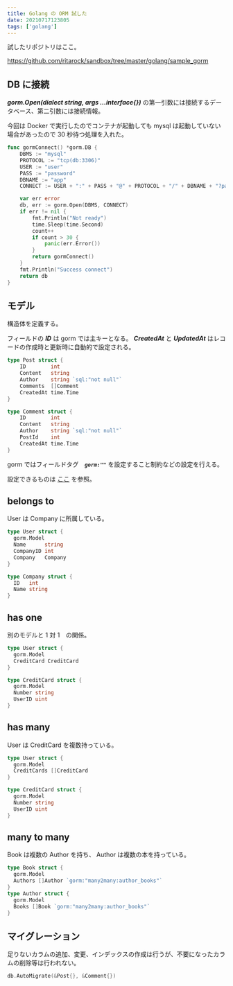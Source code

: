 ```yaml
---
title: Golang の ORM 試した
date: 20210717123805
tags: ['golang']
---
```


試したリポジトリはここ。

https://github.com/ritarock/sandbox/tree/master/golang/sample_gorm


## DB に接続
***gorm.Open(dialect string, args ...interface{})*** の第一引数には接続するデータベース、第二引数には接続情報。

今回は Docker で実行したのでコンテナが起動しても mysql は起動していない場合があったので 30 秒待つ処理を入れた。
```go
func gormConnect() *gorm.DB {
	DBMS := "mysql"
	PROTOCOL := "tcp(db:3306)"
	USER := "user"
	PASS := "password"
	DBNAME := "app"
	CONNECT := USER + ":" + PASS + "@" + PROTOCOL + "/" + DBNAME + "?parseTime=true"

	var err error
	db, err := gorm.Open(DBMS, CONNECT)
	if err != nil {
		fmt.Println("Not ready")
		time.Sleep(time.Second)
		count++
		if count > 30 {
			panic(err.Error())
		}
		return gormConnect()
	}
	fmt.Println("Success connect")
	return db
}
```

## モデル
構造体を定義する。 

フィールドの ***ID*** は gorm では主キーとなる。 ***CreatedAt*** と ***UpdatedAt*** はレコードの作成時と更新時に自動的で設定される。
```go
type Post struct {
	ID        int
	Content   string
	Author    string `sql:"not null"`
	Comments  []Comment
	CreatedAt time.Time
}

type Comment struct {
	ID        int
	Content   string
	Author    string `sql:"not null"`
	PostId    int
	CreatedAt time.Time
}
```

gorm ではフィールドタグ　***`gorm:""`*** を設定すること制約などの設定を行える。

設定できるものは [ここ](https://gorm.io/ja_JP/docs/models.html#Fields-Tags) を参照。


## belongs to
User は Company に所属している。
```go
type User struct {
  gorm.Model
  Name      string
  CompanyID int
  Company   Company
}

type Company struct {
  ID   int
  Name string
}
```

## has one
別のモデルと 1 対 1　の関係。
```go
type User struct {
  gorm.Model
  CreditCard CreditCard
}

type CreditCard struct {
  gorm.Model
  Number string
  UserID uint
}
```

## has many
User は CreditCard を複数持っている。
```go
type User struct {
  gorm.Model
  CreditCards []CreditCard
}

type CreditCard struct {
  gorm.Model
  Number string
  UserID uint
}
```

## many to many
Book は複数の Author を持ち、 Author は複数の本を持っている。
```go
type Book struct {
  gorm.Model
  Authors []Author `gorm:"many2many:author_books"`
}
type Author struct {
  gorm.Model
  Books []Book `gorm:"many2many:author_books"`
}
```

## マイグレーション
足りないカラムの追加、変更、インデックスの作成は行うが、不要になったカラムの削除等は行われない。
```go
db.AutoMigrate(&Post{}, &Comment{})
```

